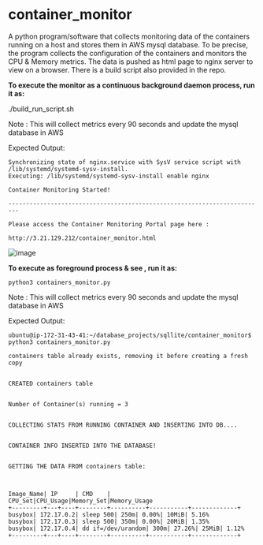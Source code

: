 # container_monitor
A python program/software that collects monitoring data of the containers running on a host and stores them in AWS mysql database. To be precise, the program collects the configuration of the containers and monitors the CPU & Memory metrics. The data is pushed as html page to nginx server to view on a browser. 
There is a build script also provided in the repo. 

**To execute the monitor as a continuous background daemon process, run it as:**
 
./build_run_script.sh

Note : This will collect metrics every 90 seconds and update the mysql database in AWS 

Expected Output: 
```
Synchronizing state of nginx.service with SysV service script with /lib/systemd/systemd-sysv-install.
Executing: /lib/systemd/systemd-sysv-install enable nginx

Container Monitoring Started!

-------------------------------------------------------------------------

Please access the Container Monitoring Portal page here :

http://3.21.129.212/container_monitor.html
```
![image](https://user-images.githubusercontent.com/38254327/140845944-3fe6e056-8b6c-4ef0-886d-80cd763e5b4a.png)





**To execute as foreground process & see , run it as:**

`python3 containers_monitor.py`

Note : This will collect metrics every 90 seconds and update the mysql database in AWS 

Expected Output: 
```
ubuntu@ip-172-31-43-41:~/database_projects/sqllite/container_monitor$ python3 containers_monitor.py

containers table already exists, removing it before creating a fresh copy


CREATED containers table


Number of Container(s) running = 3


COLLECTING STATS FROM RUNNING CONTAINER AND INSERTING INTO DB....


CONTAINER INFO INSERTED INTO THE DATABASE!


GETTING THE DATA FROM containers table:



Image_Name| IP     | CMD    | CPU_Set|CPU_Usage|Memory_Set|Memory_Usage
+---------+---+----+--------+----------+-----------+-------------+
busybox| 172.17.0.2| sleep 500| 250m| 0.00%| 10MiB| 5.16%
busybox| 172.17.0.3| sleep 500| 350m| 0.00%| 20MiB| 1.35%
busybox| 172.17.0.4| dd if=/dev/urandom| 300m| 27.26%| 25MiB| 1.12%
+---------+---+----+--------+----------+-----------+-------------+
```
 

